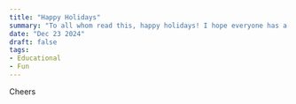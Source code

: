 ```yaml
---
title: "Happy Holidays"
summary: "To all whom read this, happy holidays! I hope everyone has a wonderful time of this year."
date: "Dec 23 2024"
draft: false
tags:
- Educational
- Fun
---
```


Cheers